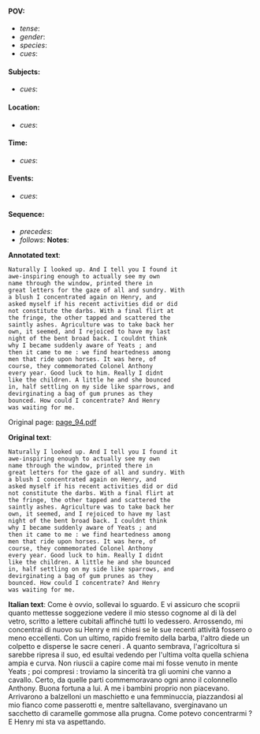 #### POV: 
  - *tense*:
  - *gender*:
  - *species*:
  - *cues*:
#### Subjects:
  - *cues*:
#### Location:
  - *cues*:
#### Time:
  - *cues*:
#### Events:
  - *cues*:
#### Sequence:
  - *precedes*: 
  - *follows*:
**Notes**:


**Annotated text**:
```
Naturally I looked up. And I tell you I found it 
awe-inspiring enough to actually see my own 
name through the window, printed there in 
great letters for the gaze of all and sundry. With 
a blush I concentrated again on Henry, and 
asked myself if his recent activities did or did 
not constitute the darbs. With a final flirt at 
the fringe, the other tapped and scattered the 
saintly ashes. Agriculture was to take back her 
own, it seemed, and I rejoiced to have my last 
night of the bent broad back. I couldnt think 
why I became suddenly aware of Yeats ; and 
then it came to me : we find heartedness among 
men that ride upon horses. It was here, of 
course, they commemorated Colonel Anthony 
every year. Good luck to him. Really I didnt 
like the children. A little he and she bounced 
in, half settling on my side like sparrows, and 
devirginating a bag of gum prunes as they 
bounced. How could I concentrate? And Henry 
was waiting for me. 
```

Original page:
[page_94.pdf](https://github.com/vigji/cainjb/blob/main/source_material/pages/page_94.pdf)

**Original text**:
```
Naturally I looked up. And I tell you I found it 
awe-inspiring enough to actually see my own 
name through the window, printed there in 
great letters for the gaze of all and sundry. With 
a blush I concentrated again on Henry, and 
asked myself if his recent activities did or did 
not constitute the darbs. With a final flirt at 
the fringe, the other tapped and scattered the 
saintly ashes. Agriculture was to take back her 
own, it seemed, and I rejoiced to have my last 
night of the bent broad back. I couldnt think 
why I became suddenly aware of Yeats ; and 
then it came to me : we find heartedness among 
men that ride upon horses. It was here, of 
course, they commemorated Colonel Anthony 
every year. Good luck to him. Really I didnt 
like the children. A little he and she bounced 
in, half settling on my side like sparrows, and 
devirginating a bag of gum prunes as they 
bounced. How could I concentrate? And Henry 
was waiting for me. 
```

**Italian text**:
Come è ovvio, sollevai lo sguardo. E vi assicuro che scoprii quanto mettesse soggezione vedere il mio stesso cognome al di là del vetro, scritto a lettere cubitali affinché tutti lo vedessero. Arrossendo, mi concentrai di nuovo su Henry e mi chiesi se le sue recenti attività fossero o meno eccellenti. Con un ultimo, rapido fremito della barba, l'altro diede un colpetto e disperse le sacre ceneri . A quanto sembrava, l'agricoltura si sarebbe ripresa il suo, ed esultai vedendo per l'ultima volta quella schiena ampia e curva. Non riuscii a capire come mai mi fosse venuto in mente Yeats ; poi compresi : troviamo la sincerità tra gli uomini che vanno a cavallo. Certo, da quelle parti commemoravano ogni anno il colonnello Anthony. Buona fortuna a lui. A me i bambini proprio non piacevano. Arrivarono a balzelloni un maschietto e una femminuccia, piazzandosi al mio fianco come passerotti e, mentre saltellavano, sverginavano un sacchetto di caramelle gommose alla prugna. Come potevo concentrarmi ? E Henry mi sta va aspettando.

